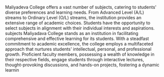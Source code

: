 Maliyadeva College offers a vast number of subjects, catering to students' diverse preferences and learning needs. From Advanced Level (A/L) streams to Ordinary Level (O/L) streams, the institution provides an extensive range of academic choices. Students have the opportunity to select subjects in alignment with their individual interests and aspirations.
subjects
Maliyadava College stands as an institution in facilitating comprehensive and effective learning for its students. With a steadfast commitment to academic excellence, the college employs a multifaceted approach that nurtures students' intellectual, personal, and professional growth. Proficient faculty members, possessing a wealth of knowledge in their respective fields, engage students through interactive lectures, thought-provoking discussions, and hands-on projects, fostering a dynamic learnin